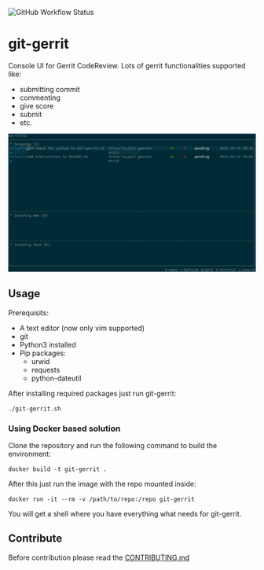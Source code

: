 ![GitHub Workflow Status](https://img.shields.io/github/workflow/status/andrust/git-gerrit/Static-analysis?label=Static-analysis%20status)
# git-gerrit

Console UI for Gerrit CodeReview.
Lots of gerrit functionalities supported like:

- submitting commit
- commenting
- give score
- submit
- etc.

![Gerrit dashboard](docs/git-gerrit.png "Home dashboard")

## Usage

Prerequisits:

- A text editor (now only vim supported)
- git
- Python3 installed
- Pip packages:
    - urwid
    - requests
    - python-dateutil

After installing required packages just run git-gerrit:

```
./git-gerrit.sh
```

### Using Docker based solution

Clone the repository and run the following command to build the environment:

```
docker build -t git-gerrit .
```

After this just run the image with the repo mounted inside:


```
docker run -it --rm -v /path/to/repo:/repo git-gerrit
```

You will get a shell where you have everything what needs for git-gerrit.

## Contribute

Before contribution please read the [CONTRIBUTING.md](CONTRIBUTING.md)
